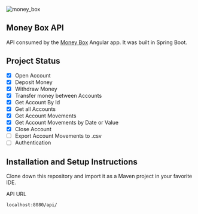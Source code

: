 ![money_box](https://user-images.githubusercontent.com/19581381/65416920-42313280-ddcf-11e9-8e6b-406b6bd45de6.png)

## Money Box API
API consumed by the [Money Box](https://github.com/SilvaAriel/Money-Box) Angular app. It was built in Spring Boot.

## Project Status

- [x] Open Account
- [x] Deposit Money
- [x] Withdraw Money
- [x] Transfer money between Accounts
- [x] Get Account By Id
- [x] Get all Accounts
- [x] Get Account Movements
- [x] Get Account Movements by Date or Value
- [x] Close Account
- [ ] Export Account Movements to .csv
- [ ] Authentication

## Installation and Setup Instructions
Clone down this repository and import it as a Maven project in your favorite IDE.

API URL  

`localhost:8080/api/`

